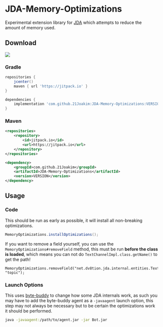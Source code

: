 # JDA-Memory-Optimizations

Experimental extension library for [JDA](https://github.com/DV8FromTheWorld/JDA/) which attempts to reduce the amount of memory used.

## Download
[![](https://jitpack.io/v/21Joakim/JDA-Memory-Optimizations.svg)](https://jitpack.io/#21Joakim/JDA-Memory-Optimizations)

### Gradle
```groovy
repositories {
	jcenter()
	maven { url 'https://jitpack.io' }
}

dependencies {
	implementation 'com.github.21Joakim:JDA-Memory-Optimizations:VERSION'
}
```

### Maven
```xml
<repositories>
	<repository>
		<id>jitpack.io</id>
		<url>https://jitpack.io</url>
	</repository>
</repositories>

<dependency>
	<groupId>com.github.21Joakim</groupId>
	<artifactId>JDA-Memory-Optimizations</artifactId>
	<version>VERSION</version>
</dependency>
```

## Usage

### Code
This should be run as early as possible, it will install all non-breaking optimizations.

```java
MemoryOptimizations.installOptimizations();
```

If you want to remove a field yourself, you can use the `MemoryOptimizations#removeField` method, this must be run **before the class is loaded**, which means you can not do `TextChannelImpl.class.getName()` to get the path!

```
MemoryOptimizations.removeField("net.dv8tion.jda.internal.entities.TextChannelImpl", "topic");
```

### Launch Options

This uses [byte-buddy](https://github.com/raphw/byte-buddy) to change how some JDA internals work, as such you may have to add the byte-buddy agent as a `-javaagent` launch option, this step may not always be necessary but to be certain the optimizations work it should be performed.

```bash
java -javaagent:/path/to/agent.jar -jar Bot.jar
```